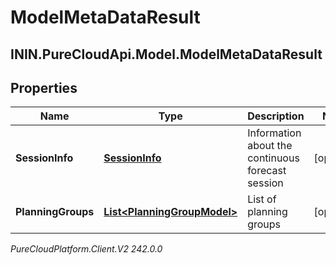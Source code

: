 # ModelMetaDataResult

## ININ.PureCloudApi.Model.ModelMetaDataResult

## Properties

|Name | Type | Description | Notes|
|------------ | ------------- | ------------- | -------------|
| **SessionInfo** | [**SessionInfo**](SessionInfo) | Information about the continuous forecast session | [optional] |
| **PlanningGroups** | [**List&lt;PlanningGroupModel&gt;**](PlanningGroupModel) | List of planning groups | [optional] |



_PureCloudPlatform.Client.V2 242.0.0_
